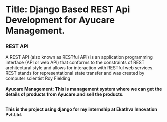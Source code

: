 # Title: Django Based REST Api Development for Ayucare Management.

### REST API
A REST API (also known as RESTful API) is an application programming interface (API or web API) that conforms to the constraints of REST architectural style and allows for interaction with RESTful web services. REST stands for representational state transfer and was created by computer scientist Roy Fielding<br><br>
<b>Ayucare Management:<b> This is management system where we can get the details of products from Ayucare.and sell the products.<br><br>

This is the project using django for my internship at Ekathva Innovation Pvt.Ltd.<br>
